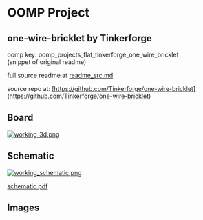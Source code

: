 # OOMP Project  
## one-wire-bricklet  by Tinkerforge  
  
oomp key: oomp_projects_flat_tinkerforge_one_wire_bricklet  
(snippet of original readme)  
  
  
  full source readme at [readme_src.md](readme_src.md)  
  
source repo at: [https://github.com/Tinkerforge/one-wire-bricklet](https://github.com/Tinkerforge/one-wire-bricklet)  
## Board  
  
[![working_3d.png](working_3d_600.png)](working_3d.png)  
## Schematic  
  
[![working_schematic.png](working_schematic_600.png)](working_schematic.png)  
  
[schematic pdf](working_schematic.pdf)  
## Images  
